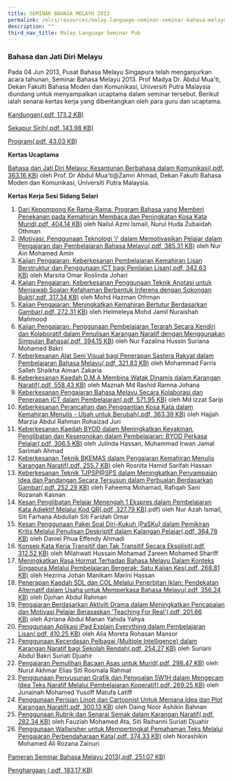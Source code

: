 ```yaml
---
title: SEMINAR BAHASA MELAYU 2013
permalink: /mlcs/resources/malay-language-seminar-seminar-bahasa-melayu-publications/seminar-bahasa-melayu-2013/
description: ""
third_nav_title: Malay Language Seminar Pub
---
```

### Bahasa dan Jati Diri Melayu

Pada 04 Jun 2013, Pusat Bahasa Melayu Singapura telah menganjurkan acara tahunan, Seminar Bahasa Melayu 2013. Prof Madya Dr. Abdul Mua'ti, Dekan Fakulti Bahasa Moden dan Komunikasi, Universiti Putra Malaysia diundang untuk menyampaikan ucaptama dalam seminar tersebut. Berikut ialah senarai kertas kerja yang dibentangkan oleh para guru dan ucaptama.

[Kandungan(.pdf, 173.2 KB)](/files/(0-1)content-page_ml-seminar-2013r.pdf)

[Sekapur Sirih(.pdf, 143.98 KB)](/files/(0-2)sekapur-sirih_ml-seminar-2013-r.pdf)

[Program(.pdf, 43.03 KB)](/files/program_ml_seminar_2013.pdf)

**Kertas Ucaptama**

[Bahasa dan Jati Diri Melayu: Kesantunan Berbahasa dalam Komunikasi(.pdf, 363.16 KB)](/files/(0-3)ucaptama-(prof-mua'ti).pdf) oleh Prof. Dr Abdul Mua'ti@Zamri Ahmad, Dekan Fakulti Bahasa Moden dan Komunikasi, Universiti Putra Malaysia.

**Kertas Kerja Sesi Sidang Selari**

1.  [Dari Kepompong Ke Rama-Rama: Program Bahasa yang Memberi Penekanan pada Kemahiran Membaca dan Peningkatan Kosa Kata Murid(.pdf, 404.14 KB)](/files/(1)sekolah-rendah-parkview-(nailul).pdf) oleh Nailul Azmi Ismail, Nurul Huda Zubaidah Othman
2.  [iMotivasi: Penggunaan Teknologi 'i' dalam Memotivasikan Pelajar dalam Pengajaran dan Pembelajaran Bahasa Melayu(.pdf, 385.31 KB)](/files/(2)sekolah-menengah-tanjong-katong-(nur-ain-mohd-amin).pdf) oleh Nur Ain Mohamed Amin
3.  [Kajian Pengajaran: Keberkesanan Pembelajaran Kemahiran Lisan Berstruktur dan Penggunaan ICT bagi Penilaian Lisan(.pdf, 342.63 KB)](/files/(3)sekolah-rendah-gongshang_roslinda_johari.pdf) oleh Marsita Omar Roslinda Johari
4.  [Kajian Pengajaran: Keberkesanan Penggunaan Teknik Anotasi untuk Menjawab Soalan Kefahaman Berbentuk Inferens dengan Sokongan Bukti(.pdf, 317.34 KB)](/files/(4)sek-rend-pei-tong-(hazman).pdf) oleh Mohd Hazman Othman
5.  [Kajian Pengajaran: Meningkatkan Kemahiran Bertutur Berdasarkan Gambar(.pdf, 272.31 KB)](/files/(5)sekolah-rendah-huamin(nuraisha).pdf) oleh Helmeleya Mohd Jamil Nuraishah Mahmood
6.  [Kajian Pengajaran: Penggunaan Pembelajaran Terarah Secara Kendiri dan Kolaboratif dalam Penulisan Karangan Naratif dengan Menggunakan Simpulan Bahasa(.pdf, 394.15 KB)](/files/(6)sekolah-rendah-kranji-(suriana).pdf) oleh Nur Fazalina Hussin Suriana Mohamed Bakri
7.  [Keberkesanan Alat Seni Visual bagi Penerapan Sastera Rakyat dalam Pembelajaran Bahasa Melayu(.pdf, 321.83 KB)](/files/(7)-sekolah-menengah-siglap-(muhammad-farris).pdf) oleh Mohammad Farris Salleh Shaikha Aiman Zakaria
8.  [Keberkesanan Kaedah D.M.A Membina Watak Dinamis dalam Karangan Naratif(.pdf, 558.43 KB)](/files/(8)sekolah-meengah-ngee-ann-(muhd-irwan).pdf) oleh Maznah Md Rashid Ramna Johana
9.  [Keberkesanan Pengajaran Bahasa Melayu Secara Kolaborasi dan Penerapan ICT dalam Pembelajaran(.pdf, 571.95 KB)](/files/(9)sekolah-menengah-st-hilda-(ramna-johana-maznah-md-rashid).pdf) oleh Md Izzat Sarip
10.  [Keberkesanan Perancahan dan Penggantian Kosa Kata dalam Kemahiran Menulis - Ubah untuk Berubah(.pdf, 363.39 KB)](/files/(10)sekolah-rendah-elias-park-(muhd-izzat).pdf) oleh Hajjah Marzia Abdul Rahman Rohaizad Juri
11.  [Keberkesanan Kaedah BYOD dalam Meningkatkan Keyakinan, Penglibatan dan Keseronokan dalam Pembelajaran: BYOD Perkasa Pelajar(.pdf, 306.5 KB)](/files/(11)sekolah-rendah-fuchun(hajjah-marzia).pdf) oleh Julinda Hassan, Muhammad Irwan Jamal Sarimah Ahmad
12.  [Keberkesanan Teknik BKEMAS dalam Pengajaran Kemahiran Menulis Karangan Naratif(.pdf, 255.7 KB)](/files/(12)sekolah-rendah-greendale-eastspring-(rosnita-dan-sharifah).pdf) oleh Rosnita Hamid Sarifah Hassan
13.  [Keberkesanan Teknik TJPSP@SPS dalam Meningkatkan Penyampaian Idea dan Pandangan Secara Tersusun dalam Perbualan Berdasarkan Gambar(.pdf, 252.29 KB)](/files/(13)sekolah-st-patricks-(rozanah-kasnan).pdf) oleh Faheema Mohamad, Rafiqah Sani Rozanah Kasnan
14.  [Kesan Penglibatan Pelajar Menengah 1 Ekspres dalam Pembelajaran Kata Adjektif Melalui Kod QR(.pdf, 327.79 KB)](/files/(14)firs-toa-payoh-st-hilda-(pasku)effendy-ahmadi-daniel).pdf) oleh Nur Azah Ismail, Siti Farhana Abdullah Siti Faridah Omar
15.  [Kesan Penggunaan Pakej Soal Diri-Kukuh (PaSKu) dalam Pemikiran Kritis Melalui Penulisan Deskriptif dalam Kalangan Pelajar(.pdf, 364.78 KB)](/files/(15)sek-men-woodgroove(siti-farhana-abdullah).pdf) oleh Daniel Phua Effendy Ahmadi
16.  [Konsep Kata Kerja Transitif dan Tak Transitif Secara Eksplisit(.pdf, 312.52 KB)](/files/(16)sekolah-rendah-loyang-(mohd-zareen).pdf) oleh Milahwati Hussain Mohamad Zareen Mohamed Shariff
17.  [Meningkatkan Rasa Hormat Terhadap Bahasa Melayu Dalam Konteks Singapura Melalui Pembelajaran Bergerak: Satu Kajian Kes(.pdf, 268.81 KB)](/files/(17)chij-tanjong-katong-convent-(marini).pdf) oleh Hezrina Johan Manikam Marini Hassan
18.  [Penerapan Kaedah SDL dan COL Melalui Penerbitan Iklan: Pendekatan Alternatif dalam Usaha untuk Memperkasa Bahasa Melayu(.pdf, 356.24 KB)](https://academyofsingaporeteachers.moe.edu.sg/docs/librariesprovider6/ml-poetry-sg50/seminar-bahasa-melayu-2013/kertas-kerja-sesi-sidang-selari/(18)sek_menengah_yusof_ishak_(yahida_yahya)_edited.pdf?sfvrsn=b9fa8896_2 "Penerapan Kaedah SDL dan COL Melalui Penerbitan Iklan: Pendekatan Alternatif dalam Usaha untuk Memperkasa Bahasa Melayu") oleh Djohan Abdul Rahman
19.  [Pengajaran Berdasarkan Aktiviti Drama dalam Meningkatkan Pencapaian dan Motivasi Pelajar Berasaskan 'Teaching For Real'(.pdf, 201.66 KB)](https://academyofsingaporeteachers.moe.edu.sg/docs/librariesprovider6/ml-poetry-sg50/seminar-bahasa-melayu-2013/kertas-kerja-sesi-sidang-selari/(19)sekolah-rendah-northland-(siti-rosmala-akhmar).pdf?sfvrsn=69f27a3f_2 "Pengajaran Berdasarkan Aktiviti Drama dalam Meningkatkan Pencapaian dan Motivasi Pelajar Berasaskan 'Teaching For Real'") oleh Azriana Abdul Manan Yahida Yahya
20.  [Penggunaan Aplikasi iPad Explain Everything dalam Pembelajaran Lisan(.pdf, 410.25 KB)](https://academyofsingaporeteachers.moe.edu.sg/docs/librariesprovider6/ml-poetry-sg50/seminar-bahasa-melayu-2013/kertas-kerja-sesi-sidang-selari/(20)sekolah-menengah-bishan-park-(djohan).pdf?sfvrsn=2b1d5543_2 "Penggunaan Aplikasi iPad Explain Everything dalam Pembelajaran Lisan") oleh Alia Moreta Rohasan Mansor
21.  [Penggunaan Kecerdasan Pelbagai (Multiple Intelligence) dalam Karangan Naratif bagi Sekolah Rendah(.pdf, 254.27 KB)](https://academyofsingaporeteachers.moe.edu.sg/docs/librariesprovider6/ml-poetry-sg50/seminar-bahasa-melayu-2013/kertas-kerja-sesi-sidang-selari/(21)sekolah-menengah-dunman-(alia-rohasan).pdf?sfvrsn=cd7721b5_2 "Penggunaan Kecerdasan Pelbagai (Multiple Intelligence) dalam Karangan Naratif bagi Sekolah Rendah") oleh Suriani Abdul Bakri Suriati Djuahir
22.  [Pengajaran Pemulihan Bacaan Asas untuk Murid(.pdf, 298.47 KB)](https://academyofsingaporeteachers.moe.edu.sg/docs/librariesprovider6/ml-poetry-sg50/seminar-bahasa-melayu-2013/kertas-kerja-sesi-sidang-selari/(22)sekolah-rendah-westview-(suriani).pdf?sfvrsn=a0c8b5af_2 "Pengajaran Pemulihan Bacaan Asas untuk Murid") oleh Nurul Akhmar Elias Siti Rosmala Rahmat
23.  [Penggunaan Penyusunan Grafik dan Penyoalan 5W1H dalam Mengecam Idea Teks Naratif Melalui Pembelajaran Koperatif(.pdf, 269.25 KB)](https://academyofsingaporeteachers.moe.edu.sg/docs/librariesprovider6/ml-poetry-sg50/seminar-bahasa-melayu-2013/kertas-kerja-sesi-sidang-selari/(23)sekolah-rendah-admiralty-(daing-noor).pdf?sfvrsn=4ce0eddd_2 "Penggunaan Penyusunan Grafik dan Penyoalan 5W1H dalam Mengecam Idea Teks Naratif Melalui Pembelajaran Koperatif") oleh Junainah Mohamed Yusoff Matufa Latiff
24.  [Penggunaan Perisian Linoit dan Cartoonist Untuk Menjana Idea dan Plot Karangan Naratif(.pdf, 300.13 KB)](https://academyofsingaporeteachers.moe.edu.sg/docs/librariesprovider6/ml-poetry-sg50/seminar-bahasa-melayu-2013/kertas-kerja-sesi-sidang-selari/(24)fauziah-suriati-raihanni.pdf?sfvrsn=2952fc0b_2 "Penggunaan Perisian Linoit dan Cartoonist Untuk Menjana Idea dan Plot Karangan Naratif") oleh Daing Noor Ashikin Bahnan
25.  [Penggunaan Rubrik dan Senarai Semak dalam Karangan Naratif(.pdf, 282.34 KB)](https://academyofsingaporeteachers.moe.edu.sg/docs/librariesprovider6/ml-poetry-sg50/seminar-bahasa-melayu-2013/kertas-kerja-sesi-sidang-selari/(25)sek-rendah-greenwood-(matufa).pdf?sfvrsn=5d267994_2 "Penggunaan Rubrik dan Senarai Semak dalam Karangan Naratif") oleh Fauziah Mohamed Ata, Siti Raihanni Suriati Djuahir
26.  [Penggunaan Wallwisher untuk Mempertingkat Pemahaman Teks Melalui Pengajaran Perbendaharaan Kata(.pdf, 374.33 KB)](https://academyofsingaporeteachers.moe.edu.sg/docs/librariesprovider6/ml-poetry-sg50/seminar-bahasa-melayu-2013/kertas-kerja-sesi-sidang-selari/(26)sekolah-rendah-yuneng-(norashikin).pdf?sfvrsn=5e91ce6a_2 "Penggunaan Wallwisher untuk Mempertingkat Pemahaman Teks Melalui Pengajaran Perbendaharaan Kata") oleh Norashikin Mohamed Ali Rozana Zainuri

[Pameran Seminar Bahasa Melayu 2013(.pdf, 251.07 KB)](https://academyofsingaporeteachers.moe.edu.sg/docs/librariesprovider6/ml-poetry-sg50/seminar-bahasa-melayu-2013/pameran-seminar-bahasa-melayu-2013.pdf?sfvrsn=2102f9a_0 "Pameran Seminar Bahasa Melayu 2013")

[Penghargaan (.pdf, 183.17 KB)](https://academyofsingaporeteachers.moe.edu.sg/docs/librariesprovider6/ml-poetry-sg50/seminar-bahasa-melayu-2013/penghargaan-2013.pdf?sfvrsn=34d728fc_2 "Penghargaan 2013")